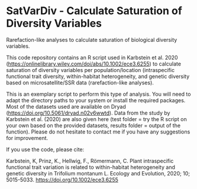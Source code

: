 # SatVarDiv - Calculate Saturation of Diversity Variables
Rarefaction-like analyses to calculate saturation of biological diversity variables.

This code repository contains an R script used in Karbstein et al. 2020 (https://onlinelibrary.wiley.com/doi/abs/10.1002/ece3.6255) to calculate saturation of diversity variables per population/location (intraspecific functional trait diversity, within-habitat heterogeneity, and genetic diversity based on microsatellite/SSR data (rarefaction-like analyses).


This is an exemplary script to perform this type of analysis. You will need to adapt the directory paths to your system or install the required packages. Most of the datasets used are available on Dryad (https://doi.org/10.5061/dryad.n02v6wwtd). Data from the study by Karbstein et al. (2020) are also given here (test folder = try the R script on your own based on the provided datasets, results folder = output of the function). Please do not hesitate to contact me if you have any suggestions for improvement.


If you use the code, please cite: 

Karbstein, K, Prinz, K., Hellwig, F., Römermann, C. Plant intraspecific functional trait variation is related to within-habitat heterogeneity and genetic diversity in Trifolium montanum L. Ecology and Evolution, 2020; 10; 5015-5033. https://doi.org/10.1002/ece3.6255
